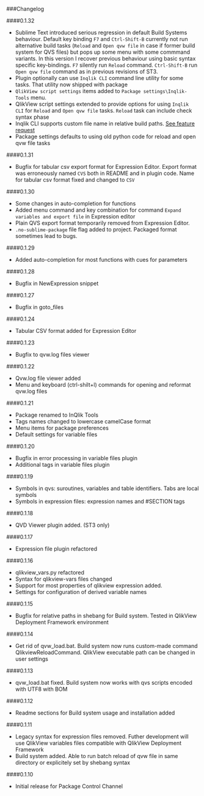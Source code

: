###Changelog

####0.1.32

- Sublime Text introduced serious regression in default Build Systems behaviour. Default key binding `F7` and `Ctrl-Shift-B` currently not run alternative build tasks (`Reload` and `Open qvw file` in case if former build system for QVS files) but pops up some menu with some commmand variants. In this version I recover previous behaviour using basic syntax specific key-bindings. `F7` silently run `Reload` command. `Ctrl-Shift-B` run `Open qvw file` command as in previous revisions of ST3.
- Plugin optionally can use `Inqlik CLI` command line utility for some tasks. That utility now shipped with package
- `QlikView script settings` items added to `Package settings\Inqlik-Tools` menu.
- QlikView script settings extended to provide options for using `Inqlik CLI` for `Reload` and `Open qvw file` tasks. `Reload` task can include check syntax phase 
- Inqlik CLI supports сustom file name in relative build paths. [See feature request](https://github.com/inqlik/inqlik-tools/issues/5)
- Package settings defaults to using old python code for reload and open qvw file tasks

####0.1.31

- Bugfix for tabular csv export format for Expression Editor. Export format was erroneously named `CVS` both in README and in plugin code.
Name for tabular csv format fixed and changed to `CSV`

####0.1.30

- Some changes in auto-completion for functions
- Added menu command and key combination for command `Expand variables and export file` in Expression editor
- Plain QVS export format temporarily removed from Expression Editor.
- `.no-sublime-package` file flag added to project. Packaged format sometimes lead to bugs. 

####0.1.29

- Added auto-completion for most functions with cues for parameters

####0.1.28

- Bugfix in NewExpression snippet

####0.1.27

- Bugfix in goto_files

####0.1.24

- Tabular CSV format added for Expression Editor

####0.1.23

- Bugfix to qvw.log files viewer

####0.1.22

- Qvw.log file viewer added
- Menu and keyboard (ctrl-shilt+l) commands for opening and reformat qvw.log files

####0.1.21

- Package renamed to InQlik Tools
- Tags names changed to lowercase camelCase format
- Menu items for package preferences
- Default settings for variable files

####0.1.20

- Bugfix in error processing in variable files plugin
- Additional tags in variable files plugin

####0.1.19

- Symbols in qvs: suroutines, variables and table identifiers. Tabs are local symbols
- Symbols in expression files: expression names and \#SECTION tags

####0.1.18

- QVD Viewer plugin added. (ST3 only)

####0.1.17

- Expression file plugin refactored

####0.1.16

- qlikview_vars.py refactored
- Syntax for qlikview-vars files changed
- Support for most properties of qlikview expression added.
- Settings for configuration of derived variable names 

####0.1.15

- Bugfix for relative paths in shebang for Build system. Tested in QlikView Deployment Framework environment

####0.1.14

- Get rid of qvw_load.bat. Build system now runs custom-made command QlikviewReloadCommand. QlikView executable path can be changed in user settings

####0.1.13

- qvw_load.bat fixed. Build system now works with qvs scripts encoded with UTF8 with BOM

####0.1.12

- Readme sections for  Build system usage and installation added

####0.1.11

- Legacy syntax for expression files removed. Futher development will use QlikView variables files compatible with QlikView Deployment Framework
- Build system added. Able to run batch reload of qvw file in same directory or explicitely set by shebang syntax


####0.1.10

- Initial release for Package Control Channel